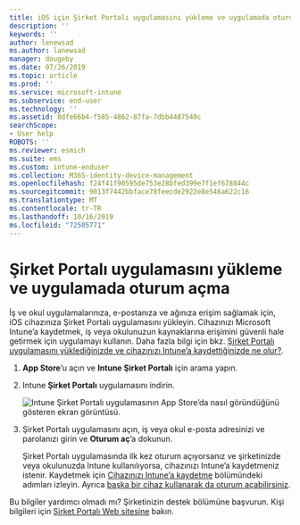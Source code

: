 ```yaml
---
title: iOS için Şirket Portalı uygulamasını yükleme ve uygulamada oturum açma | Microsoft Docs
description: ''
keywords: ''
author: lenewsad
ms.author: lanewsad
manager: dougeby
ms.date: 07/26/2019
ms.topic: article
ms.prod: ''
ms.service: microsoft-intune
ms.subservice: end-user
ms.technology: ''
ms.assetid: 8dfe66b4-f585-4862-87fa-7dbb4487549c
searchScope:
- User help
ROBOTS: ''
ms.reviewer: esmich
ms.suite: ems
ms.custom: intune-enduser
ms.collection: M365-identity-device-management
ms.openlocfilehash: f24f41f90595de753e28bfed399e7f1ef678844c
ms.sourcegitcommit: 9013f7442bbface78feecde2922e8e546a622c16
ms.translationtype: MT
ms.contentlocale: tr-TR
ms.lasthandoff: 10/16/2019
ms.locfileid: "72505771"
---
```

# <a name="install-and-sign-in-to-the-company-portal-app"></a>Şirket Portalı uygulamasını yükleme ve uygulamada oturum açma

İş ve okul uygulamalarınıza, e-postanıza ve ağınıza erişim sağlamak için, iOS cihazınıza Şirket Portalı uygulamasını yükleyin. Cihazınızı Microsoft Intune’a kaydetmek, iş veya okulunuzun kaynaklarına erişimini güvenli hale getirmek için uygulamayı kullanın. Daha fazla bilgi için bkz. [Şirket Portalı uygulamasını yüklediğinizde ve cihazınızı Intune’a kaydettiğinizde ne olur?](what-happens-if-you-install-the-company-portal-app-and-enroll-your-device-in-intune-ios.md).

1. **App Store**’u açın ve **Intune Şirket Portalı** için arama yapın.

2. Intune **Şirket Portalı** uygulamasını indirin.

    ![Intune Şirket Portalı uygulamasının App Store’da nasıl göründüğünü gösteren ekran görüntüsü.](./media/cp-ios-redesign-after-1904.PNG)  

3. Şirket Portalı uygulamasını açın, iş veya okul e-posta adresinizi ve parolanızı girin ve **Oturum aç**’a dokunun.

    Şirket Portalı uygulamasında ilk kez oturum açıyorsanız ve şirketinizde veya okulunuzda Intune kullanılıyorsa, cihazınızı Intune’a kaydetmeniz istenir. Kaydetmek için [Cihazınızı Intune’a kaydetme](enroll-your-device-in-intune-ios.md) bölümündeki adımları izleyin. Ayrıca [başka bir cihaz kullanarak da oturum açabilirsiniz](https://docs.microsoft.com/intune-user-help/sign-in-to-the-company-portal#sign-in-from-another-device).

Bu bilgiler yardımcı olmadı mı? Şirketinizin destek bölümüne başvurun. Kişi bilgileri için [Şirket Portalı Web sitesine](https://go.microsoft.com/fwlink/?linkid=2010980) bakın.
